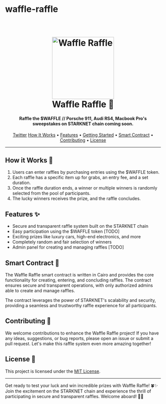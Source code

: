 # waffle-raffle
<h1 align="center">
  <br>
  <a href="https://twitter.com/wafflesweep"><img src="https://i.imgur.com/sFmAOBq.png" alt="Waffle Raffle" width="200"></a>
  <br>
  Waffle Raffle 🧇
  <br>
</h1>

<h4 align="center">Raffle the $WAFFLE // Porsche 911, Audi RS4, Macbook Pro's sweepstakes on STARKNET chain coming soon.</h4>

<p align="center">
  <a href="https://twitter.com/wafflesweep">Twitter</a>
  <a href="#how-it-works-">How It Works</a> •
  <a href="#features-">Features</a> •
  <a href="#getting-started-">Getting Started</a> •
  <a href="#smart-contract-">Smart Contract</a> •
  <a href="#contributing-">Contributing</a> •
  <a href="#license-">License</a>
</p>

---

## How it Works 🎲

1. Users can enter raffles by purchasing entries using the $WAFFLE token.
2. Each raffle has a specific item up for grabs, an entry fee, and a set duration.
3. Once the raffle duration ends, a winner or multiple winners is randomly selected from the pool of participants.
4. The lucky winners receives the prize, and the raffle concludes.

## Features ✨

- Secure and transparent raffle system built on the STARKNET chain
- Easy participation using the $WAFFLE token [TODO]
- Exciting prizes like luxury cars, high-end electronics, and more
- Completely random and fair selection of winners
- Admin panel for creating and managing raffles [TODO]

## Smart Contract 📜

The Waffle Raffle smart contract is written in Cairo and provides the core functionality for creating, entering, and concluding raffles. The contract ensures secure and transparent operations, with only authorized admins able to create and manage raffles.

The contract leverages the power of STARKNET's scalability and security, providing a seamless and trustworthy raffle experience for all participants.

## Contributing 🤝

We welcome contributions to enhance the Waffle Raffle project! If you have any ideas, suggestions, or bug reports, please open an issue or submit a pull request. Let's make this raffle system even more amazing together!

## License 📄

This project is licensed under the [MIT License](LICENSE).

---

Get ready to test your luck and win incredible prizes with Waffle Raffle! 🍀✨ Join the excitement on the STARKNET chain and experience the thrill of participating in secure and transparent raffles. Welcome aboard! 🚀🎉
